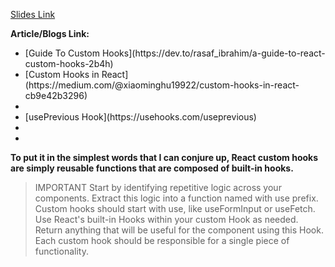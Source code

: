 [Slides Link](https://petal-estimate-4e9.notion.site/React-Part-1-1177dfd1073580069172fc54e33929c0)

**Article/Blogs Link:**

<ul>
<li>[Guide To Custom Hooks](https://dev.to/rasaf_ibrahim/a-guide-to-react-custom-hooks-2b4h)</li>
<li>[Custom Hooks in React](https://medium.com/@xiaominghu19922/custom-hooks-in-react-cb9e42b3296)</li>
<li></li>
<li>[usePrevious Hook](https://usehooks.com/useprevious)</li>
<li></li>
<li></li>
</ul>


**To put it in the simplest words that I can conjure up, React custom hooks are simply reusable functions that are composed of built-in hooks.**

<blockquote>
 IMPORTANT
Start by identifying repetitive logic across your components.
 Extract this logic into a function named with use prefix. Custom hooks should start with use, like useFormInput or useFetch.
 Use React's built-in Hooks within your custom Hook as needed.
 Return anything that will be useful for the component using this Hook.
 Each custom hook should be responsible for a single piece of functionality.
</blockquote>